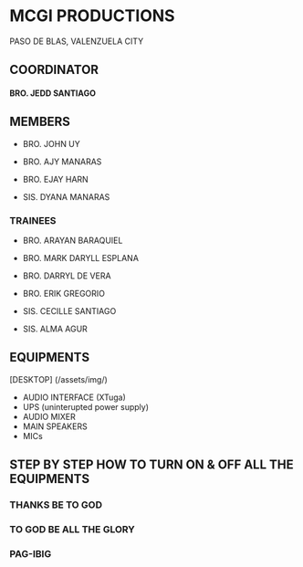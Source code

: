 # MCGI PRODUCTIONS
PASO DE BLAS, VALENZUELA CITY


## COORDINATOR
#### BRO. JEDD SANTIAGO



## MEMBERS
- BRO. JOHN UY
- BRO. AJY MANARAS
- BRO. EJAY HARN
  
- SIS. DYANA MANARAS

### TRAINEES
- BRO. ARAYAN BARAQUIEL
- BRO. MARK DARYLL ESPLANA
- BRO. DARRYL DE VERA
- BRO. ERIK GREGORIO

- SIS. CECILLE SANTIAGO
- SIS. ALMA AGUR




## EQUIPMENTS
[DESKTOP] (/assets/img/)
- AUDIO INTERFACE (XTuga)
- UPS (uninterupted power supply)
- AUDIO MIXER
- MAIN SPEAKERS
- MICs
  

## STEP BY STEP HOW TO TURN ON & OFF ALL THE EQUIPMENTS











### THANKS BE TO GOD
### TO GOD BE ALL THE GLORY
### PAG-IBIG
